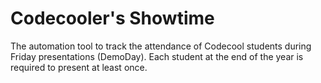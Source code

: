 # Codecooler's Showtime
The automation tool to track the attendance of Codecool students during Friday presentations (DemoDay). Each student at the end of the year is required to present at least once.
